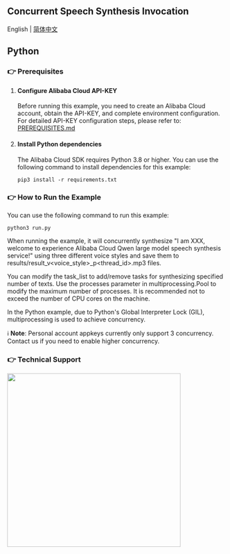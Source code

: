 ## Concurrent Speech Synthesis Invocation

English | [简体中文](./README.md)

## Python

### :point_right: Prerequisites

1. #### Configure Alibaba Cloud API-KEY

    Before running this example, you need to create an Alibaba Cloud account, obtain the API-KEY, and complete environment configuration. For detailed API-KEY configuration steps, please refer to: [PREREQUISITES.md](../../../../PREREQUISITES.md)

1. #### Install Python dependencies

    The Alibaba Cloud SDK requires Python 3.8 or higher. You can use the following command to install dependencies for this example:
    ```commandline
    pip3 install -r requirements.txt
    ```

### :point_right: How to Run the Example
You can use the following command to run this example:

```commandline
python3 run.py
```

When running the example, it will concurrently synthesize "I am XXX, welcome to experience Alibaba Cloud Qwen large model speech synthesis service!" using three different voice styles and save them to results/result_v<voice_style>_p<thread_id>.mp3 files.

You can modify the task_list to add/remove tasks for synthesizing specified number of texts. Use the processes parameter in multiprocessing.Pool to modify the maximum number of processes. It is recommended not to exceed the number of CPU cores on the machine.

In the Python example, due to Python's Global Interpreter Lock (GIL), multiprocessing is used to achieve concurrency.

:information_source: **Note**: Personal account appkeys currently only support 3 concurrency. Contact us if you need to enable higher concurrency.


[comment]: # (technical support of the sample)
### :point_right: Technical Support
<img src="https://dashscope.oss-cn-beijing.aliyuncs.com/samples/audio/group.png" width="400"/>